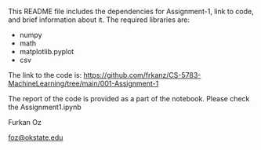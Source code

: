 This README file includes the dependencies for Assignment-1, link to code, and brief information about it.
The required libraries are:

*   numpy
*   math
*   matplotlib.pyplot
*   csv

The link to the code is:
https://github.com/frkanz/CS-5783-MachineLearning/tree/main/001-Assignment-1

The report of the code is provided as a part of the notebook. Please check the Assignment1.ipynb

Furkan Oz

foz@okstate.edu


